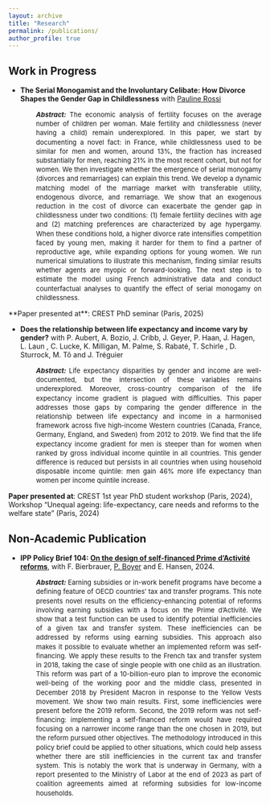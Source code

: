 ```yaml
---
layout: archive
title: "Research"
permalink: /publications/
author_profile: true
---
```


## Work in Progress

* **The Serial Monogamist and the Involuntary Celibate: How Divorce Shapes the Gender Gap in Childlessness** with [Pauline Rossi](https://sites.google.com/site/paulinerossimoulin/home)

<font size="2"> <p style="line-height: 1.4; text-align: justify; margin-left: 55px;">
<strong><em>Abstract: </em></strong>The economic analysis of fertility focuses on the average number of children per woman. Male fertility and childlessness (never having a child) remain underexplored. In this paper, we start by documenting a novel fact: in France, while childlessness used to be similar for men and women, around 13%, the fraction has increased substantially for men, reaching 21% in the most recent cohort, but not for women. We then investigate whether the emergence of serial monogamy (divorces and remarriages) can explain this trend. We develop a dynamic matching model of the marriage market with transferable utility, endogenous divorce, and remarriage. We show that an exogenous reduction in the cost of divorce can exacerbate the gender gap in childlessness under two conditions: (1) female fertility declines with age and (2) matching preferences are characterized by age hypergamy. When these conditions hold, a higher divorce rate intensifies competition faced by young men, making it harder for them to find a partner of reproductive age, while expanding options for young women. We run numerical simulations to illustrate this mechanism, finding similar results whether agents are myopic or forward-looking. The next step is to estimate the model using French administrative data and conduct counterfactual analyses to quantify the effect of serial monogamy on childlessness.
</p> </font>
**Paper presented at**: CREST PhD seminar (Paris, 2025)


* **Does the relationship between life expectancy and income vary by gender?** with P. Aubert, A. Bozio, J. Cribb, J. Geyer, P. Haan, J. Hagen, L. Laun , C. Lucke, K. Milligan, M. Palme, S. Rabaté, T. Schirle , D. Sturrock, M. Tô and J. Tréguier

<font size="2"> <p style="line-height: 1.4; text-align: justify; margin-left: 55px;">
<strong><em>Abstract: </em></strong> Life expectancy disparities by gender and income are well-documented, but the intersection of these variables remains underexplored. Moreover, cross-country comparison of the life expectancy income gradient is plagued with difficulties. This paper addresses those gaps by comparing the gender difference in the relationship between life expectancy and income in a harmonised framework across five high-income Western countries (Canada, France, Germany, England, and Sweden) from 2012 to 2019. We find that the life expectancy income gradient for men is steeper than for women when ranked by gross individual income quintile in all countries. This gender difference is reduced but persists in all countries when using household disposable income quintile: men gain 46% more life expectancy than women per income quintile increase.
</p> </font>

**Paper presented at**: CREST 1st year PhD student workshop (Paris, 2024), Workshop “Unequal ageing: life-expectancy, care needs and reforms to the welfare state” (Paris, 2024)

## Non-Academic Publication
* **IPP Policy Brief 104: [On the design of self-financed Prime d’Activité reforms](https://www.ipp.eu/wp-content/uploads/2024/02/note_104-autofinancement-reforme-prime-activite-EN.pdf)**, with F. Bierbrauer, [P. Boyer](https://www.pierrecboyer.com) and E. Hansen, 2024.

<font size="2"> <p style="line-height: 1.4; text-align: justify; margin-left: 55px;">
<strong><em>Abstract: </em></strong> Earning subsidies or in-work benefit programs have become a defining feature of OECD countries’ tax and transfer programs. This note presents novel results on the efficiency-enhancing potential of reforms involving earning subsidies with a focus on the Prime d’Activité. We show that a test function can be used to identify potential inefficiencies of a given tax and transfer system. These inefficiencies can be addressed by reforms using earning subsidies. This approach also makes it possible to evaluate whether an implemented reform was self-financing. We apply these results to the French tax and transfer system in 2018, taking the case of single people with one child as an illustration. This reform was part of a 10-billion-euro plan to improve the economic well-being of the working poor and the middle class, presented in December 2018 by President Macron in response to the Yellow Vests movement. We show two main results. First, some inefficiencies were present before the 2019 reform. Second, the 2019 reform was not self-financing: implementing a self-financed reform would have required focusing on a narrower income range than the one chosen in 2019, but the reform pursued other objectives. The methodology introduced in this policy brief could be applied to other situations, which could help assess whether there are still inefficiencies in the current tax and transfer system. This is notably the work that is underway in Germany, with a report presented to the Ministry of Labor at the end of 2023 as part of coalition agreements aimed at reforming subsidies for low-income households. </p> </font>
